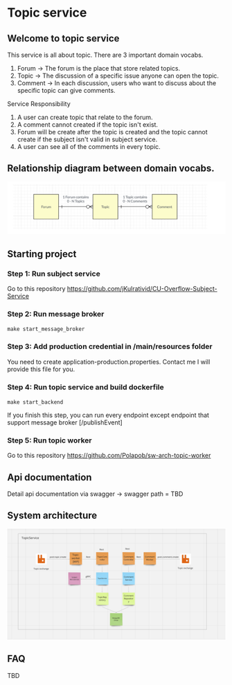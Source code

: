 # Topic service

## Welcome to topic service

This service is all about topic. There are 3 important domain vocabs.

1. Forum -> The forum is the place that store related topics.
2. Topic -> The discussion of a specific issue anyone can open the topic.
3. Comment -> In each discussion, users who want to discuss about the specific topic can give comments.

Service Responsibility

1. A user can create topic that relate to the forum.
2. A comment cannot created if the topic isn't exist.
3. Forum will be create after the topic is created and the topic cannot create if the subject isn't valid in subject service.
4. A user can see all of the comments in every topic.

## Relationship diagram between domain vocabs.

![Getting Started](./images/model_relationship.png)

## Starting project

### Step 1: Run subject service

Go to this repository https://github.com/jKulrativid/CU-Overflow-Subject-Service

### Step 2: Run message broker

```
make start_message_broker
```

### Step 3: Add production credential in /main/resources folder

You need to create application-production.properties. Contact me I will provide this file for you.

### Step 4: Run topic service and build dockerfile

```
make start_backend
```

If you finish this step, you can run every endpoint except endpoint that support message broker [/publishEvent]

### Step 5: Run topic worker

Go to this repository https://github.com/Polapob/sw-arch-topic-worker

## Api documentation

Detail api documentation via swagger -> swagger path = TBD

## System architecture

![System architecture](./images/system_architecture.png)

## FAQ

TBD
